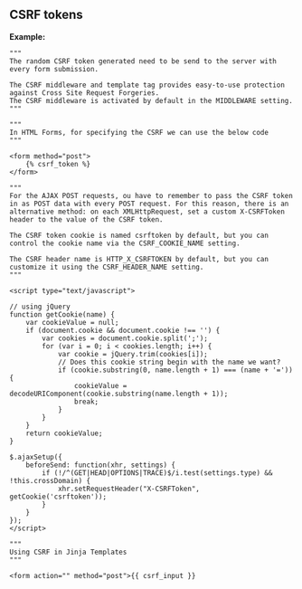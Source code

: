CSRF tokens
-------

**Example:**


    """
    The random CSRF token generated need to be send to the server with every form submission. 

    The CSRF middleware and template tag provides easy-to-use protection against Cross Site Request Forgeries.
    The CSRF middleware is activated by default in the MIDDLEWARE setting.
    """

    """
    In HTML Forms, for specifying the CSRF we can use the below code
    """

    <form method="post">
    	{% csrf_token %}
	</form>

	"""
    For the AJAX POST requests, ou have to remember to pass the CSRF token in as POST data with every POST request. For this reason, there is an alternative method: on each XMLHttpRequest, set a custom X-CSRFToken header to the value of the CSRF token.

    The CSRF token cookie is named csrftoken by default, but you can control the cookie name via the CSRF_COOKIE_NAME setting.

    The CSRF header name is HTTP_X_CSRFTOKEN by default, but you can customize it using the CSRF_HEADER_NAME setting.
	"""

	<script type="text/javascript">
    
    // using jQuery
    function getCookie(name) {
        var cookieValue = null;
        if (document.cookie && document.cookie !== '') {
            var cookies = document.cookie.split(';');
            for (var i = 0; i < cookies.length; i++) {
                var cookie = jQuery.trim(cookies[i]);
                // Does this cookie string begin with the name we want?
                if (cookie.substring(0, name.length + 1) === (name + '=')) {
                    cookieValue = decodeURIComponent(cookie.substring(name.length + 1));
                    break;
                }
            }
        }
        return cookieValue;
    }

    $.ajaxSetup({
        beforeSend: function(xhr, settings) {
            if (!/^(GET|HEAD|OPTIONS|TRACE)$/i.test(settings.type) && !this.crossDomain) {
                xhr.setRequestHeader("X-CSRFToken", getCookie('csrftoken'));
            }
        }
    });
	</script>

    """
    Using CSRF in Jinja Templates
    """
	
    <form action="" method="post">{{ csrf_input }}